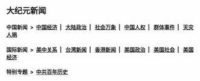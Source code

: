 ## 大纪元新闻

#### 中国新闻 &nbsp;>&nbsp; [中国经济](indexes/ncid283/README.md?11180845) &nbsp;| &nbsp; [大陆政治](indexes/ncid277/README.md?11180845) &nbsp;| &nbsp; [社会万象](indexes/ncid282/README.md?11180845) &nbsp;| &nbsp; [中国人权](indexes/ncid278/README.md?11180845) &nbsp;| &nbsp; [群体事件](indexes/ncid279/README.md?11180845) &nbsp;| &nbsp; [天灾人祸](indexes/ncid280/README.md?11180845)

#### 国际新闻 &nbsp;>&nbsp; [美中关系](indexes/nf1412576/README.md?11180845) &nbsp;| &nbsp; [台湾新闻](indexes/ncid1349361/README.md?11180845) &nbsp;| &nbsp; [香港新闻](indexes/ncid1349362/README.md?11180845) &nbsp;| &nbsp; [美国政治](indexes/ncid1078159/README.md?11180845) &nbsp;| &nbsp; [美国社会](indexes/ncid1078160/README.md?11180845) &nbsp;| &nbsp; [美国经济](indexes/ncid1078158/README.md?11180845)

#### 特别专题 &nbsp;>&nbsp; [中共百年历史](https://github.com/epoch-news/epoch-special/blob/master/README.md?11180845)  
